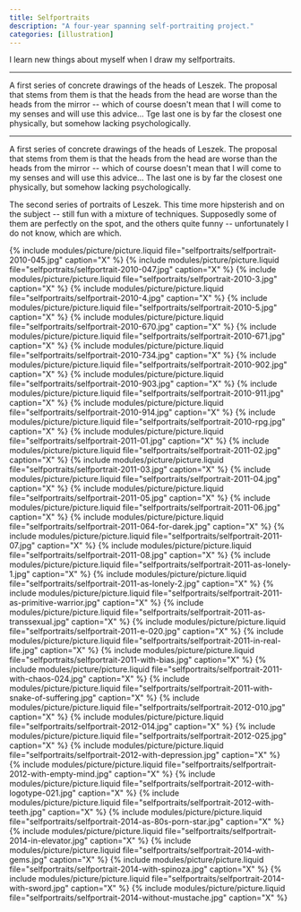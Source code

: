 ```yaml
---
title: Selfportraits
description: "A four-year spanning self-portraiting project."
categories: [illustration]
---
```


I learn new things about myself when I draw my selfportraits.

---

A first series of concrete drawings of the heads of Leszek. The proposal that stems from them is that the heads from the head are worse than the heads from the mirror -- which of course doesn't mean that I will come to my senses and will use this advice... Tge last one is by far the closest one physically, but somehow lacking psychologically.

---

A first series of concrete drawings of the heads of Leszek. The proposal that stems from them is that the heads from the head are worse than the heads from the mirror -- which of course doesn't mean that I will come to my senses and will use this advice... The last one is by far the closest one physically, but somehow lacking psychologically.

The second series of portraits of Leszek. This time more hipsterish and on the subject -- still fun with a mixture of techniques. Supposedly some of them are perfectly on the spot, and the others quite funny -- unfortunately I do not know, which are which.

{% include modules/picture/picture.liquid file="selfportraits/selfportrait-2010-045.jpg" caption="X" %}
{% include modules/picture/picture.liquid file="selfportraits/selfportrait-2010-047.jpg" caption="X" %}
{% include modules/picture/picture.liquid file="selfportraits/selfportrait-2010-3.jpg" caption="X" %}
{% include modules/picture/picture.liquid file="selfportraits/selfportrait-2010-4.jpg" caption="X" %}
{% include modules/picture/picture.liquid file="selfportraits/selfportrait-2010-5.jpg" caption="X" %}
{% include modules/picture/picture.liquid file="selfportraits/selfportrait-2010-670.jpg" caption="X" %}
{% include modules/picture/picture.liquid file="selfportraits/selfportrait-2010-671.jpg" caption="X" %}
{% include modules/picture/picture.liquid file="selfportraits/selfportrait-2010-734.jpg" caption="X" %}
{% include modules/picture/picture.liquid file="selfportraits/selfportrait-2010-902.jpg" caption="X" %}
{% include modules/picture/picture.liquid file="selfportraits/selfportrait-2010-903.jpg" caption="X" %}
{% include modules/picture/picture.liquid file="selfportraits/selfportrait-2010-911.jpg" caption="X" %}
{% include modules/picture/picture.liquid file="selfportraits/selfportrait-2010-914.jpg" caption="X" %}
{% include modules/picture/picture.liquid file="selfportraits/selfportrait-2010-rpg.jpg" caption="X" %}
{% include modules/picture/picture.liquid file="selfportraits/selfportrait-2011-01.jpg" caption="X" %}
{% include modules/picture/picture.liquid file="selfportraits/selfportrait-2011-02.jpg" caption="X" %}
{% include modules/picture/picture.liquid file="selfportraits/selfportrait-2011-03.jpg" caption="X" %}
{% include modules/picture/picture.liquid file="selfportraits/selfportrait-2011-04.jpg" caption="X" %}
{% include modules/picture/picture.liquid file="selfportraits/selfportrait-2011-05.jpg" caption="X" %}
{% include modules/picture/picture.liquid file="selfportraits/selfportrait-2011-06.jpg" caption="X" %}
{% include modules/picture/picture.liquid file="selfportraits/selfportrait-2011-064-for-darek.jpg" caption="X" %}
{% include modules/picture/picture.liquid file="selfportraits/selfportrait-2011-07.jpg" caption="X" %}
{% include modules/picture/picture.liquid file="selfportraits/selfportrait-2011-08.jpg" caption="X" %}
{% include modules/picture/picture.liquid file="selfportraits/selfportrait-2011-as-lonely-1.jpg" caption="X" %}
{% include modules/picture/picture.liquid file="selfportraits/selfportrait-2011-as-lonely-2.jpg" caption="X" %}
{% include modules/picture/picture.liquid file="selfportraits/selfportrait-2011-as-primitive-warrior.jpg" caption="X" %}
{% include modules/picture/picture.liquid file="selfportraits/selfportrait-2011-as-transsexual.jpg" caption="X" %}
{% include modules/picture/picture.liquid file="selfportraits/selfportrait-2011-e-020.jpg" caption="X" %}
{% include modules/picture/picture.liquid file="selfportraits/selfportrait-2011-in-real-life.jpg" caption="X" %}
{% include modules/picture/picture.liquid file="selfportraits/selfportrait-2011-with-bias.jpg" caption="X" %}
{% include modules/picture/picture.liquid file="selfportraits/selfportrait-2011-with-chaos-024.jpg" caption="X" %}
{% include modules/picture/picture.liquid file="selfportraits/selfportrait-2011-with-snake-of-suffering.jpg" caption="X" %}
{% include modules/picture/picture.liquid file="selfportraits/selfportrait-2012-010.jpg" caption="X" %}
{% include modules/picture/picture.liquid file="selfportraits/selfportrait-2012-014.jpg" caption="X" %}
{% include modules/picture/picture.liquid file="selfportraits/selfportrait-2012-025.jpg" caption="X" %}
{% include modules/picture/picture.liquid file="selfportraits/selfportrait-2012-with-depression.jpg" caption="X" %}
{% include modules/picture/picture.liquid file="selfportraits/selfportrait-2012-with-empty-mind.jpg" caption="X" %}
{% include modules/picture/picture.liquid file="selfportraits/selfportrait-2012-with-logotype-021.jpg" caption="X" %}
{% include modules/picture/picture.liquid file="selfportraits/selfportrait-2012-with-teeth.jpg" caption="X" %}
{% include modules/picture/picture.liquid file="selfportraits/selfportrait-2014-as-80s-porn-star.jpg" caption="X" %}
{% include modules/picture/picture.liquid file="selfportraits/selfportrait-2014-in-elevator.jpg" caption="X" %}
{% include modules/picture/picture.liquid file="selfportraits/selfportrait-2014-with-gems.jpg" caption="X" %}
{% include modules/picture/picture.liquid file="selfportraits/selfportrait-2014-with-spinoza.jpg" caption="X" %}
{% include modules/picture/picture.liquid file="selfportraits/selfportrait-2014-with-sword.jpg" caption="X" %}
{% include modules/picture/picture.liquid file="selfportraits/selfportrait-2014-without-mustache.jpg" caption="X" %}
